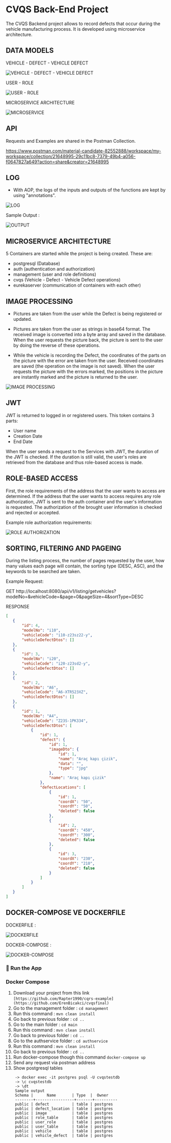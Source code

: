 
# CVQS Back-End Project

The CVQS Backend project allows to record defects that occur during the vehicle manufacturing process. It is developed using microservice architecture.




## DATA MODELS

VEHICLE - DEFECT - VEHICLE DEFECT


![VEHICLE - DEFECT - VEHICLE DEFECT](https://i.imgur.com/htWEPzb.png)

USER - ROLE


![USER - ROLE](https://i.imgur.com/qb60P6a.png)


MICROSERVICE ARCHITECTURE


![MICROSERVICE](https://i.imgur.com/TR2lEpl.png)
## API

Requests and Examples are shared in the Postman Collection.

https://www.postman.com/material-candidate-82552888/workspace/my-workspace/collection/21648995-29c11bc8-7379-49b4-a056-f0647827a649?action=share&creator=21648995
## LOG

- With AOP, the logs of the inputs and outputs of the functions are kept by using "annotations".

 ![LOG](https://i.imgur.com/P4uA3GV.png)

 
 Sample Output :

 ![OUTPUT](https://i.imgur.com/vmBGiBO.png)




  
## MICROSERVICE ARCHITECTURE


5 Containers are started while the project is being created. These are:

- postgresql (Database)
- auth (authentication and authorization)
- management (user and role definitions)
- cvqs (Vehicle - Defect - Vehicle Defect operations)
- eurekaserver (communication of containers with each other)
  
## IMAGE PROCESSING

- Pictures are taken from the user while the Defect is being registered or updated.

- Pictures are taken from the user as strings in base64 format. The received image is converted into a byte array and saved in the database. When the user requests the picture back, the picture is sent to the user by doing the reverse of these operations.

- While the vehicle is recording the Defect, the coordinates of the parts on the picture with the error are taken from the user. Received coordinates are saved (the operation on the image is not saved). When the user requests the picture with the errors marked, the positions in the picture are instantly marked and the picture is returned to the user.

![IMAGE PROCESSING](https://i.imgur.com/eIepi2B.png)
  
## JWT

JWT is returned to logged in or registered users. This token contains 3 parts:

- User name
- Creation Date
- End Date

When the user sends a request to the Services with JWT, the duration of the JWT is checked. If the duration is still valid, the user's roles are retrieved from the database and thus role-based access is made.
## ROLE-BASED ACCESS

First, the role requirements of the address that the user wants to access are determined. If the address that the user wants to access requires any role authorization, JWT is sent to the auth container and the user's information is requested. The authorization of the brought user information is checked and rejected or accepted.

Example role authorization requirements:

![ROLE AUTHORIZATION](https://i.imgur.com/Rcf34W1.png)

## SORTING, FILTERING AND PAGEING

During the listing process, the number of pages requested by the user, how many values ​​each page will contain, the sorting type (DESC, ASC), and the keywords to be searched are taken.

Example Request:

GET http://localhost:8080/api/v1/listing/getvehicles?modelNo=&vehicleCode=&page=0&pageSize=4&sortType=DESC

RESPONSE
 ```json
[
    {
        "id": 4,
        "modelNo": "i10",
        "vehicleCode": "i10-z23sz22-y",
        "vehicleDefectDtos": []
    },
    {
        "id": 3,
        "modelNo": "i20",
        "vehicleCode": "i20-z23sd2-y",
        "vehicleDefectDtos": []
    },
    {
        "id": 2,
        "modelNo": "A6",
        "vehicleCode": "A6-XTR523XZ",
        "vehicleDefectDtos": []
    },
    {
        "id": 1,
        "modelNo": "A4",
        "vehicleCode": "Z23S-1PK334",
        "vehicleDefectDtos": [
            {
                "id": 1,
                "defect": {
                    "id": 1,
                    "imageDto": {
                        "id": 1,
                        "name": "Araç kapı çizik",
                        "data": "",
                        "type": "jpg"
                    },
                    "name": "Araç kapı çizik"
                },
                "defectLocations": [
                    {
                        "id": 1,
                        "coordX": "50",
                        "coordY": "50",
                        "deleted": false
                    },
                    {
                        "id": 2,
                        "coordX": "450",
                        "coordY": "300",
                        "deleted": false
                    },
                    {
                        "id": 3,
                        "coordX": "230",
                        "coordY": "210",
                        "deleted": false
                    }
                ]
            }
        ]
    }
]
```
  
## DOCKER-COMPOSE VE DOCKERFILE

DOCKERFILE :

![DOCKERFILE](https://i.imgur.com/iZ3dXvz.png)

DOCKER-COMPOSE :

![DOCKER-COMPOSE](https://i.imgur.com/7wi7TP2.png)

### 🔨 Run the App

### Docker Compose

1. Download your project from this link `[https://github.com/Rapter1990/cqrs-example](https://github.com/ErenBicakci/cvqsfinal)`
2. Go to the management folder :  `cd management`
3. Run this command : `mvn clean install`
4. Go back to previous folder : `cd ..`
5. Go to the main folder :  `cd main`
6. Run this command : `mvn clean install`
7. Go back to previous folder : `cd ..`
8. Go to the authservice folder :  `cd authservice`
9. Run this command : `mvn clean install`
10. Go back to previous folder : `cd ..`
11. Run docker-compose though this command `docker-compose up`
12. Send any request via postman address
13. Show postgresql tables
```
    -> docker exec -it postgres psql -U cvqstestdb
    -> \c cvqstestdb
    -> \dt
    Sample output
    Schema |      Name       | Type  |  Owner
    --------+-----------------+-------+----------
    public | defect          | table | postgres
    public | defect_location | table | postgres
    public | image           | table | postgres
    public | role_table      | table | postgres
    public | user_role       | table | postgres
    public | user_table      | table | postgres
    public | vehicle         | table | postgres
    public | vehicle_defect  | table | postgres
```
    
